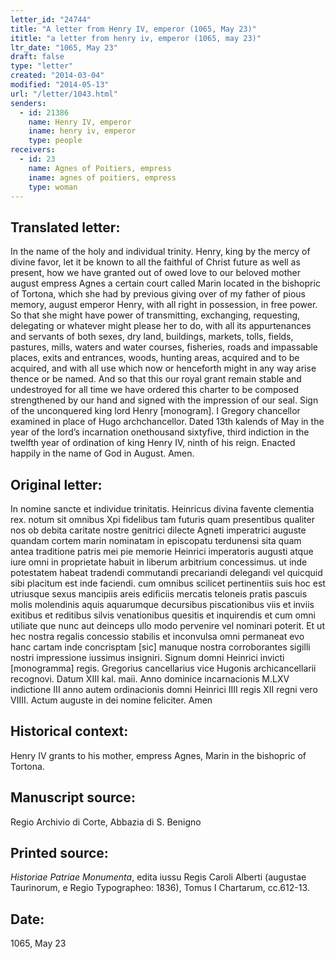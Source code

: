 ```yaml
---
letter_id: "24744"
title: "A letter from Henry IV, emperor (1065, May 23)"
ititle: "a letter from henry iv, emperor (1065, may 23)"
ltr_date: "1065, May 23"
draft: false
type: "letter"
created: "2014-03-04"
modified: "2014-05-13"
url: "/letter/1043.html"
senders:
  - id: 21386
    name: Henry IV, emperor
    iname: henry iv, emperor
    type: people
receivers:
  - id: 23
    name: Agnes of Poitiers, empress
    iname: agnes of poitiers, empress
    type: woman
---
```

<h2> Translated letter:</h2>In the name of the holy and individual trinity.  Henry, king by the mercy of  divine favor, let it be known to all the faithful of Christ future as well as present, how we have granted out of owed love to our beloved mother august empress Agnes a certain court called Marin located in the bishopric of Tortona, which she  had by previous giving over of my father of pious memory, august emperor Henry, with all right in possession, in free power.  So that she might have power of transmitting, exchanging, requesting, delegating  or whatever might please her to do, with all its appurtenances and servants of both sexes, dry land, buildings, markets, tolls, fields, pastures, mills, waters and water courses, fisheries, roads and impassable places, exits and entrances, woods, hunting areas, acquired and to be acquired, and with all use which now or henceforth might in any way arise thence or be named.  And so that this our royal grant remain stable and undestroyed for all time we have ordered this charter to be composed strengthened by our hand and signed with the impression of our seal.
Sign of the unconquered king lord Henry [monogram].
I Gregory chancellor examined in place of Hugo archchancellor.
Dated 13th kalends of May in the year of the lord’s incarnation onethousand sixtyfive, third indiction in the twelfth year of ordination of king Henry IV, ninth of his reign.
Enacted happily in the name of God in August.  Amen.
<h2 class="mt-4"> Original letter:</h2>In nomine sancte et individue trinitatis.  Heinricus divina favente clementia rex. notum sit omnibus Xpi fidelibus tam futuris quam presentibus qualiter nos ob debita caritate nostre genitrici dilecte Agneti imperatrici auguste quandam cortem marin nominatam in episcopatu terdunensi sita quam antea traditione patris mei pie memorie Heinrici imperatoris augusti atque iure omni in proprietate habuit in liberum arbitrium concessimus.  ut inde potestatem habeat tradendi commutandi precariandi delegandi vel quicquid sibi placitum est inde faciendi. cum omnibus scilicet pertinentiis  suis hoc est utriusque sexus mancipiis areis edificiis mercatis teloneis pratis pascuis molis molendinis aquis aquarumque decursibus piscationibus viis et inviis exitibus et reditibus silvis venationibus quesitis et inquirendis et cum omni utiliate que nunc aut deinceps ullo modo pervenire vel nominari poterit.  Et ut hec nostra regalis concessio stabilis et inconvulsa omni permaneat evo hanc cartam inde concrisptam [sic] manuque nostra corroborantes sigilli nostri impressione iussimus insigniri.
Signum domni Heinrici invicti [monogramma] regis.
Gregorius cancellarius vice Hugonis archicancellarii recognovi.
Datum XIII kal. maii.  Anno dominice incarnacionis M.LXV indictione III anno autem ordinacionis domni Heinrici IIII regis XII regni vero VIIII.
Actum auguste in dei nomine feliciter.  Amen
<h2 class="mt-4"> Historical context:</h2>Henry IV grants to his mother, empress Agnes, Marin in the bishopric of Tortona.
<h2 class="mt-4"> Manuscript source:</h2>Regio Archivio di Corte, Abbazia di S. Benigno
<h2 class="mt-4"> Printed source:</h2><p><em>Historiae Patriae Monumenta</em>, edita iussu Regis Caroli Alberti (augustae Taurinorum, e Regio Typographeo: 1836), Tomus I Chartarum, cc.612-13.</p><h2 class="mt-4"> Date:</h2>1065, May 23
